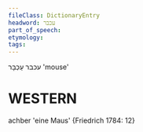 ```yaml
---
fileClass: DictionaryEntry
headword: עכבר
part_of_speech: 
etymology: 
tags: 
---
```

עכבר
עַכְבָּר
'mouse'

WESTERN
========

achber 'eine Maus' {Friedrich 1784: 12}
